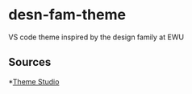 # desn-fam-theme
VS code theme inspired by the design family at EWU

## Sources
*[Theme Studio](https://themes.vscode.one)
